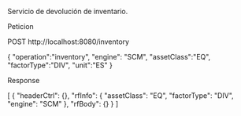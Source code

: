 
Servicio de devolución de inventario.

Peticion

POST http://localhost:8080/inventory


{
"operation":"inventory",
"engine": "SCM",
"assetClass":"EQ",
"factorType":"DIV",
"unit":"ES"
}

Response

[
{
"headerCtrl": {},
"rfInfo": {
"assetClass": "EQ",
"factorType": "DIV",
"engine": "SCM"
},
"rfBody": {}
}
]